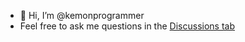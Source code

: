 - 👋 Hi, I’m @kemonprogrammer
- Feel free to ask me questions in the [Discussions tab](https://github.com/kemonprogrammer/kemonprogrammer/discussions)

<!---
kemonprogrammer/kemonprogrammer is a ✨ special ✨ repository because its `README.md` (this file) appears on your GitHub profile.
You can click the Preview link to take a look at your changes.
- 👀 I’m interested in ...
- 🌱 I’m currently learning ...
- 💞️ I’m looking to collaborate on ...
- 📫 How to reach me ...
--->
